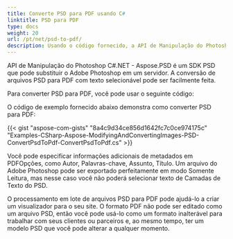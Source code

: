 ```yaml
---
title: Converte PSD para PDF usando C#
linktitle: PSD para PDF
type: docs
weight: 20
url: /pt/net/psd-to-pdf/
description: Usando o código fornecido, a API de Manipulação do Photoshop C#.NET pode substituir o Adobe Photoshop em um servidor e converter arquivos PSD para PDF com texto selecionável.
---
```


API de Manipulação do Photoshop C#.NET - Aspose.PSD é um SDK PSD que pode substituir o Adobe Photoshop em um servidor. A conversão de arquivos PSD para PDF com texto selecionável pode ser facilmente feita.

Para converter PSD para PDF, você pode usar o seguinte código:

O código de exemplo fornecido abaixo demonstra como converter PSD para PDF:

{{< gist "aspose-com-gists" "8a4c9d34ce856d1642fc7c0ce974175c" "Examples-CSharp-Aspose-ModifyingAndConvertingImages-PSD-ConvertPsdToPdf-ConvertPsdToPdf.cs" >}}

Você pode especificar informações adicionais de metadados em PDFOpções, como Autor, Palavras-chave, Assunto, Título. Um arquivo do Adobe Photoshop pode ser exportado perfeitamente em modo Somente Leitura, mas nesse caso você não poderá selecionar texto de Camadas de Texto do PSD.

O processamento em lote de arquivos PSD para PDF pode ajudá-lo a criar um visualizador para o seu site. O formato PDF não pode ser editado como um arquivo PSD, então você pode usá-lo como um formato inalterável para trabalhar com seus clientes ou parceiros e, ao mesmo tempo, ter um modelo PSD que você pode alterar a qualquer momento.
